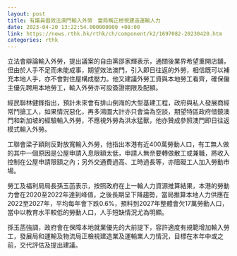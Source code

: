 ```yaml
---
layout: post
title: 有議員倡效法澳門輸入外勞　當局稱正檢視建造運輸人力
date: 2023-04-20 13:22:54.000000000 +08:00
link: https://news.rthk.hk/rthk/ch/component/k2/1697082-20230420.htm
categories: rthk
---
```


立法會辯論輸入外勞，提出議案的自由黨邵家輝表示，通關後業界希望重開店舖，但由於人手不足而未能成事，期望效法澳門，引入即日往返的外勞，相信既可以補充本地人手，亦不會對住屋構成壓力。他又建議外勞工資與本地勞工看齊，確保僱主優先聘用本地勞工，輸入外勞亦可設簽證期限及配額。

經民聯林健鋒指出，預計未來會有排山倒海的大型基建工程，政府與私人發展商經常鬥搶工人，如果情況惡化，再多鴻圖大計亦只會淪為空談，期望特區政府借鏡澳門和新加坡的經驗輸入外勞，不應視外勞為洪水猛獸，他亦贊成參照澳門即日往返模式輸入外勞。

工聯會梁子穎則反對放寬輸入外勞，他指出本港有近400萬勞動人口，有工無人做的其中一個原因是公屋申請入息限額太低，申請人無奈要轉做散工或兼職，將收入控制在公屋申請限額之內；另外交通費過高、工時過長等，亦阻礙工人加入勞動市場。

勞工及福利局局長孫玉菡表示，按照政府在上一輪人力資源推算結果，本港的勞動力會在2020至2022年達到峰值，之後長期呈下降趨勢，當局推算本地人力供應在2022至2027年，平均每年會下跌0.6%，預料到2027年整體會欠17萬勞動人口，當中以教育水平較低的勞動人口，人手短缺情況尤為明顯。

孫玉菡強調，政府會在保障本地就業優先的大前提下，容許適度有規範增加輸入勞工，發展局和運輸及物流局正檢視建造業及運輸業人力情況，目標在本年中或之前，交代評估及提出建議。
